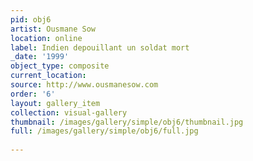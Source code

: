 ```yaml
---
pid: obj6
artist: Ousmane Sow
location: online
label: Indien depouillant un soldat mort
_date: '1999'
object_type: composite
current_location: 
source: http://www.ousmanesow.com
order: '6'
layout: gallery_item
collection: visual-gallery
thumbnail: /images/gallery/simple/obj6/thumbnail.jpg
full: /images/gallery/simple/obj6/full.jpg
 
---
```

